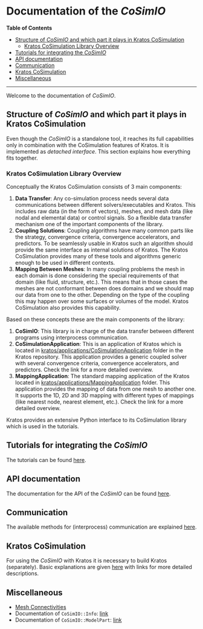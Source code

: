 # Documentation of the _CoSimIO_

**Table of Contents**
<!-- @import "[TOC]" {cmd="toc" depthFrom=2 depthTo=6 orderedList=false} -->

<!-- code_chunk_output -->

- [Structure of _CoSimIO_ and which part it plays in Kratos CoSimulation](#structure-of-_cosimio_-and-which-part-it-plays-in-kratos-cosimulation)
  - [Kratos CoSimulation Library Overview](#kratos-cosimulation-library-overview)
- [Tutorials for integrating the _CoSimIO_](#tutorials-for-integrating-the-_cosimio_)
- [API documentation](#api-documentation)
- [Communication](#communication)
- [Kratos CoSimulation](#kratos-cosimulation)
- [Miscellaneous](#miscellaneous)

<!-- /code_chunk_output -->
---
Welcome to the documentation of _CoSimIO_.

## Structure of _CoSimIO_ and which part it plays in Kratos CoSimulation
Even though the _CoSimIO_ is a standalone tool, it reaches its full capabilities only in combination with the CoSimulation features of Kratos. It is implemented as _detached interface_. This section explains how everything fits together.

### Kratos CoSimulation Library Overview
Conceptually the Kratos CoSimulation consists of 3 main components:
1. **Data Transfer**: Any co-simulation process needs several data communications between different solvers/executables and Kratos. This includes raw data (in the form of vectors), meshes, and mesh data (like nodal and elemental data) or control signals. So a flexible data transfer mechanism one of the important components of the library.
2. **Coupling Solutions**: Coupling algorithms have many common parts like the strategy, convergence criteria, convergence accelerators, and predictors. To be seamlessly usable in Kratos such an algorithm should provide the same interface as internal solutions of Kratos. The Kratos CoSimulation provides many of these tools and algorithms generic enough to be used in different contexts.
3. **Mapping Between Meshes**: In many coupling problems the mesh in each domain is done considering the special requirements of that domain (like fluid, structure, etc.). This means that in those cases the meshes are not conformant between does domains and we should map our data from one to the other. Depending on the type of the coupling this may happen over some surfaces or volumes of the model. Kratos CoSimulation also provides this capability.

Based on these concepts these are the main components of the library:
1. **CoSimIO**: This library is in charge of the data transfer between different programs using interprocess communication.
2. **CoSimulationApplication**: This is an application of Kratos which is located in [kratos/applications/CoSimulationApplication](https://github.com/KratosMultiphysics/Kratos/tree/master/applications/CoSimulationApplication) folder in the Kratos repository. This application provides a generic coupled solver with several convergence criteria, convergence accelerators, and predictors. Check the link for a more detailed overview.
3. **MappingApplication**: The standard mapping application of the Kratos located in [kratos/applications/MappingApplication](https://github.com/KratosMultiphysics/Kratos/tree/master/applications/MappingApplication) folder. This application provides the mapping of data from one mesh to another one. It supports the 1D, 2D and 3D mapping with different types of mappings (like nearest node, nearest element, etc.). Check the link for a more detailed overview.

Kratos provides an extensive Python interface to its CoSimulation library which is used in the tutorials.


## Tutorials for integrating the _CoSimIO_
The tutorials can be found [here](tutorials/README.md).

## API documentation
The documentation for the API of the _CoSimIO_ can be found [here](api_docs/README.md).

## Communication
The available methods for (interprocess) communication are explained [here](communication.md).

## Kratos CoSimulation
For using the _CoSimIO_ with Kratos it is necessary to build Kratos (separately). Basic explanations are given [here](kratos_build.md) with links for more detailed descriptions.

## Miscellaneous
- [Mesh Connectivities](mesh_connectivities.md)
- Documentation of `CoSimIO::Info`: [link](info/info_cpp.md)
- Documentation of `CoSimIO::ModelPart`: [link](model_part/model_part_cpp.md)
